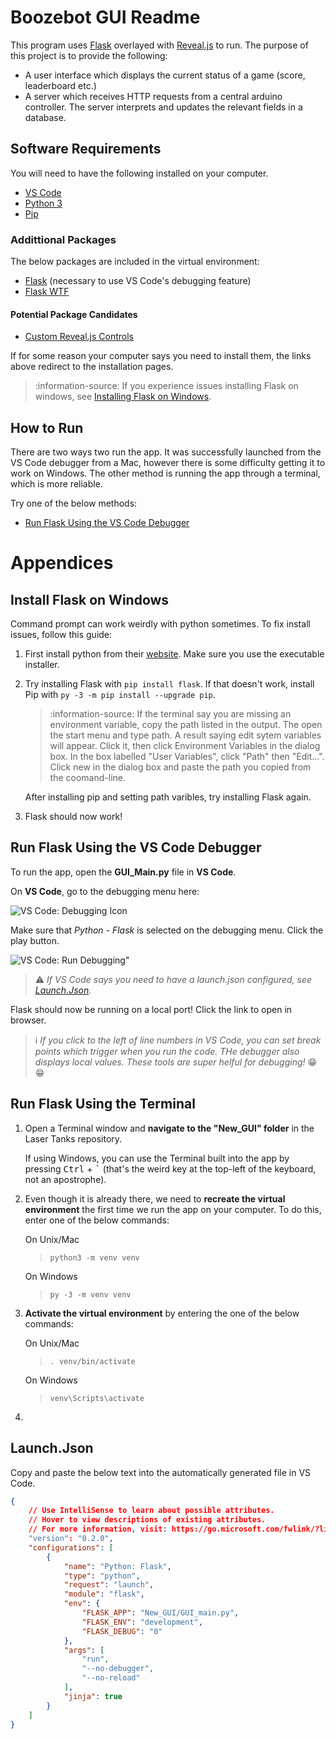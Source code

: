 # Boozebot GUI Readme

This program uses [Flask](https://flask.palletsprojects.com) overlayed with [Reveal.js](https://revealjs.com/) to run. The purpose of this project is to provide the following:
- A user interface which displays the current status of a game (score, leaderboard etc.)
- A server which receives HTTP requests from a central arduino controller. The server interprets and updates the relevant fields in a database. 

## Software Requirements

You will need to have the following installed on your computer.

* [VS Code](https://code.visualstudio.com/download)
* [Python 3](https://www.python.org/downloads/)
* [Pip](https://pypi.org/project/pip/)

### Addittional Packages

The below packages are included in the virtual environment:

* [Flask](https://flask.palletsprojects.com/en/1.1.x/installation/) (necessary to use VS Code's debugging feature)
* [Flask WTF](https://flask-wtf.readthedocs.io/en/stable/)

#### Potential Package Candidates

- [Custom Reveal.js Controls](https://rajgoel.github.io/reveal.js-demos/customcontrols-demo.html#/1)

If for some reason your computer says you need to install them, the links above redirect to the installation pages.

> :information-source: If you experience issues installing Flask on windows, see [Installing Flask on Windows](#Install-Flask-on-Windows).

## How to Run

There are two ways two run the app. It was successfully launched from the VS Code debugger from a Mac, however there is some difficulty getting it to work on Windows. The other method is running the app through a terminal, which is more reliable.

Try one of the below methods:

- [Run Flask Using the VS Code Debugger](#Run-Flask-Using-the-VS-Code-Debugger)

# Appendices

## Install Flask on Windows

Command prompt can work weirdly with python sometimes. To fix install issues, follow this guide:

1. First install python from their [website](https://www.python.org/downloads/). Make sure you use the executable installer.
2. Try installing Flask with `pip install flask`. If that doesn't work, install Pip with `py -3 -m pip install --upgrade pip`.

    >:information-source: If the terminal say you are missing an environment variable, copy the path listed in the output. The open the start menu and type path. A result saying edit sytem variables will appear. Click it, then click Environment Variables in the dialog box. In the box labelled "User Variables", click "Path" then "Edit...". Click new in the dialog box and paste the path you copied from the coomand-line.

    After installing pip and setting path varibles, try installing Flask again.
3. Flask should now work!

## Run Flask Using the VS Code Debugger

To run the app, open the **GUI_Main.py** file in **VS Code**.

On **VS Code**, go to the debugging menu here:

![VS Code: Debugging Icon](https://i.imgur.com/DNNyctq.png)

Make sure that *Python - Flask* is selected on the debugging menu. Click the play button.

![VS Code: Run Debugging](https://i.imgur.com/GYLKpdp.png)"

> :warning: *If VS Code says you need to have a launch.json configured, see [Launch.Json](#Launch.Json).*

Flask should now be running on a local port! Click the link to open in browser.

> :information_source: *If you click to the left of line numbers in VS Code, you can set break points which trigger when you run the code. THe debugger also displays local values. These tools are super helful for debugging!* :grin: :grin:

## Run Flask Using the Terminal

1.  Open a Terminal window and **navigate to the "New_GUI" folder** in the Laser  Tanks repository. 

    If using Windows, you can use the Terminal built into the app by pressing <kbd>Ctrl</kbd> + <kbd>`</kbd> (that's the weird key at the top-left of the keyboard, not an apostrophe).

2. Even though it is already there, we need to **recreate the virtual environment** the first time we run the app on your computer. To do this, enter one of the below commands:

    On Unix/Mac
    > `python3 -m venv venv`

    On Windows
    > `py -3 -m venv venv`

3. **Activate the virtual environment** by entering the one of the below commands:

    On Unix/Mac
    > `. venv/bin/activate`


    On  Windows
    > `venv\Scripts\activate`

4. 

## Launch.Json

Copy and paste the below text into the automatically generated file in VS Code.

```Json
{
    // Use IntelliSense to learn about possible attributes.
    // Hover to view descriptions of existing attributes.
    // For more information, visit: https://go.microsoft.com/fwlink/?linkid=830387
    "version": "0.2.0",
    "configurations": [
        {
            "name": "Python: Flask",
            "type": "python",
            "request": "launch",
            "module": "flask",
            "env": {
                "FLASK_APP": "New_GUI/GUI_main.py",
                "FLASK_ENV": "development",
                "FLASK_DEBUG": "0"
            },
            "args": [
                "run",
                "--no-debugger",
                "--no-reload"
            ],
            "jinja": true
        }
    ]
}
```